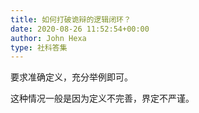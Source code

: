 ```yaml
---
title: 如何打破诡辩的逻辑闭环？
date: 2020-08-26 11:52:54+00:00
author: John Hexa
type: 社科答集
---
```

要求准确定义，充分举例即可。

这种情况一般是因为定义不完善，界定不严谨。


